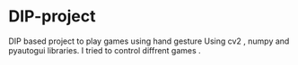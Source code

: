 # DIP-project
DIP based project to play games using hand gesture
Using cv2 , numpy and pyautogui libraries. I tried to control diffrent  games .
